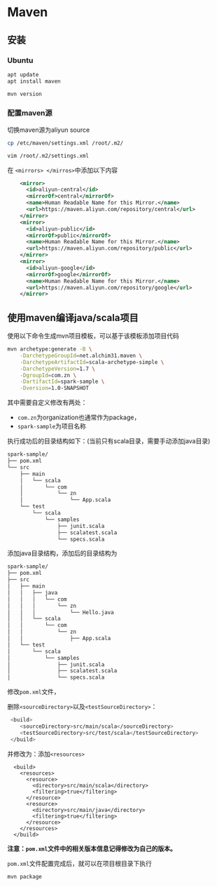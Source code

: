 # Maven

## 安装

### Ubuntu

```sh
apt update
apt install maven

mvn version
```



### 配置maven源

切换maven源为aliyun source

```sh
cp /etc/maven/settings.xml /root/.m2/

vim /root/.m2/settings.xml
```

在 `<mirrors> </mirros>`中添加以下内容

```xml
    <mirror>
      <id>aliyun-central</id>
      <mirrorOf>central</mirrorOf>
      <name>Human Readable Name for this Mirror.</name>
      <url>https://maven.aliyun.com/repository/central</url>
    </mirror>
    <mirror>
      <id>aliyun-public</id>
      <mirrorOf>public</mirrorOf>
      <name>Human Readable Name for this Mirror.</name>
      <url>https://maven.aliyun.com/repository/public</url>
    </mirror>
    <mirror>
      <id>aliyun-google</id>
      <mirrorOf>google</mirrorOf>
      <name>Human Readable Name for this Mirror.</name>
      <url>https://maven.aliyun.com/repository/google</url>
    </mirror>

```



## 使用maven编译java/scala项目

使用以下命令生成mvn项目模板，可以基于该模板添加项目代码

```sh
mvn archetype:generate -B \
	-DarchetypeGroupId=net.alchim31.maven \
    -DarchetypeArtifactId=scala-archetype-simple \
    -DarchetypeVersion=1.7 \
    -DgroupId=com.zn \
    -DartifactId=spark-sample \
    -Dversion=1.0-SNAPSHOT
```

其中需要自定义修改有两处：

- `com.zn`为organization也通常作为package，
- `spark-sample`为项目名称

执行成功后的目录结构如下：(当前只有scala目录，需要手动添加java目录)

```sh
spark-sample/
├── pom.xml
└── src
    ├── main
    │   └── scala
    │       └── com
    │           └── zn
    │               └── App.scala
    └── test
        └── scala
            └── samples
                ├── junit.scala
                ├── scalatest.scala
                └── specs.scala
```

添加java目录结构，添加后的目录结构为

```sh
spark-sample/
├── pom.xml
├── src
│   ├── main
│   │   ├── java
│   │   │   └── com
│   │   │       └── zn
│   │   │           └── Hello.java
│   │   └── scala
│   │       └── com
│   │           └── zn
│   │               ├── App.scala
│   └── test
│       └── scala
│           └── samples
│               ├── junit.scala
│               ├── scalatest.scala
│               └── specs.scala

```

修改`pom.xml`文件，

删除`<sourceDirectory>`以及`<testSourceDirectory>`：

```sh
 <build>
    <sourceDirectory>src/main/scala</sourceDirectory>
    <testSourceDirectory>src/test/scala</testSourceDirectory>
 </build>
```

并修改为：添加`<resources>`

```
  <build>
    <resources>
      <resource>
        <directory>src/main/scala</directory>
        <filtering>true</filtering>
      </resource>
      <resource>
        <directory>src/main/java</directory>
        <filtering>true</filtering>
      </resource>
    </resources>
  </build>

```

**注意：`pom.xml`文件中的相关版本信息记得修改为自己的版本。**

`pom.xml`文件配置完成后，就可以在项目根目录下执行

```sh
mvn package
```

